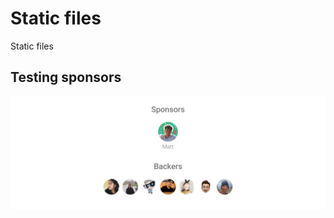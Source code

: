 # Static files

Static files

## Testing sponsors

<p align="center">
  <a href="./sponsors.svg">
    <img src='./sponsors.svg'/>
  </a>
</p>
